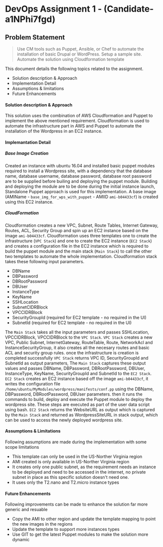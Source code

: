# DevOps Assignment 1 - (Candidate-a1NPhi7fgd)

## Problem Statement
  > Use CM tools such as Puppet, Ansible, or Chef to automate the installation of basic Drupal or WordPress. Setup a sample site. Automate the solution using Cloudformation template

This document details the following topics related to the assignment.

  - Solution description & Approach
  - Implementation Detail
  - Assumptions & limitations
  - Future Enhancements

#### Solution description & Approach
 This solution uses the  combination of AWS Cloudformation and Puppet to implement the above mentioned requirement. Cloudformation is used to automate the infrastructure part in AWS and Puppet to automate the installation of the Wordpress in an EC2 instance.

#### Implemantation Detail 
 ##### Base Image Creation
 Created an instance with ubuntu 16.04 and installed basic puppet modules required to install a Wordpress site, with a dependency that the database name, database username, database password, database root password are to be supplied before builing and deploying the puppet module. Building and deploying the module are to be done during the initial instance launch, Standalone Puppet approach is used for this implementation. A base image (AMIName - `base_img_for_wps_with_puppet` - AMIID `ami-b04433cf`) is created using this EC2 instance.

##### CloudFormation 
 Cloudformation creates a new VPC, Subnet, Route Tables, Internet Gateway, Routes, ACL, Security Group and spin up an EC2 instance based on the image `ami-b04433cf`. Cloudformation uses three templates one to create the infrastructure (`VPC Stack`) and one to create the EC2 instance (`EC2 Stack`) and creates a configuration file in the EC2 instance which is required to build the puppet module and the main stack (`Main Stack`) to call the other two templates to automate the whole implementation. Cloudformation stack takes these following input parameters. 
  - DBName
  - DBPassword
  - DBRootPassword
  - DBUser
  - InstanceType
  - KeyName
  - SSHLocation
  - SubnetCIDRBlock
  - VPCCIDRBlock
  - SecurityGroupId (required for EC2 template - no required in the UI)
  - SubnetId (required for EC2 template - no required in the UI)

The `Main Stack` takes all the input parameters and passes SSHLocation, VPCCIDRBlock, VPCCIDRBlock to the `VPC Stack`. 
`VPC Stack` creates a new VPC, Public Subnet, InternetGateway,  RouteTable, Route, NetworkAcl and InstanceSecurityGroup, it also creates all the necesary routes and basic ACL and security group rules. 
once the infrastructure is creation is completed successfully `VPC Stack` returns VPC ID, SecurityGroupId and SubnetId as output parameters, The `Main Stack` captures these output values and passes DBName, DBPassword, DBRootPassword, DBUser, InstanceType, KeyName, SecurityGroupId and SubnetId to the `EC2 Stack`.
`EC2 Stack` creates an EC2 instance based off the image `ami-b04433cf`, it writes  the configuration file `/home/ubuntu/MyModules/wordpress/manifests/conf.pp` using the DBName, DBPassword, DBRootPassword, DBUser parameters. then it runs the commands to build, deploy and execute the Puppet module to deploy the wordpress site. These steps are executed as part of the user data script using bash. `EC2 Stack` returns the WebsiteURL as output which is captured by the `Main Stack` and returned as WordpressSiteURL in stack output, which can be used to access the newly deployed wordpress site.    

#### Assumptions & Limitations
Following assumptions are made during the implementation with some scope limitations 
- This template can only be used in the US-Norther Virginia region
- AMI created is only available in US-Norther Virginia region
- It creates only one public subnet, as the requirement needs an instance to be deployed and need to be accessed in the internet, no private subnet in place as this specific solution doesn't need one. 
- It uses only the T2.nano and T2.micro instance types

#### Future Enhancements
Following improvements can be made to enhance the solution far more generic and resuable 
- Copy the AMI to other region and update the template mapping to point the new images in the regions 
- Update the template to support more instances types
- Use GIT to get the latest Puppet modules to make the solution more dynamic 
